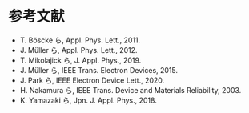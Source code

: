 # 参考文献
- T. Böscke ら, Appl. Phys. Lett., 2011.  
- J. Müller ら, Appl. Phys. Lett., 2012.  
- T. Mikolajick ら, J. Appl. Phys., 2019.  
- J. Müller ら, IEEE Trans. Electron Devices, 2015.  
- J. Park ら, IEEE Electron Device Lett., 2020.  
- H. Nakamura ら, IEEE Trans. Device and Materials Reliability, 2003.  
- K. Yamazaki ら, Jpn. J. Appl. Phys., 2018.  
